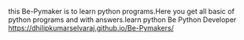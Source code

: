 this Be-Pymaker is to learn python programs.Here you get all basic of python programs and with answers.learn python Be Python Developer
https://dhilipkumarselvaraj.github.io/Be-Pymakers/
